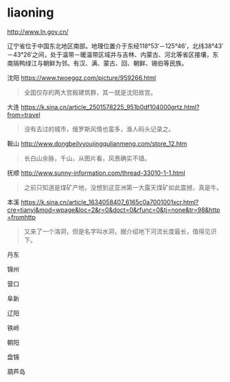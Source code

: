 # liaoning

http://www.ln.gov.cn/

辽宁省位于中国东北地区南部。地理位置介于东经118°53′－125°46′，北纬38°43′－43°26′之间，处于温带－暖温带区域并与吉林、内蒙古、河北等省区接壤，东南隔鸭绿江与朝鲜为邻。有汉、满、蒙古、回、朝鲜、锡伯等民族。

沈阳 https://www.twoeggz.com/picture/959266.html

> 全国仅存的两大宫殿建筑群，其一就是沈阳故宫。

大连 https://k.sina.cn/article_2501578225_951b0df104000qrtz.html?from=travel

> 没有去过的城市，俄罗斯风情也蛮多，渔人码头记录之。

鞍山 http://www.dongbeilvyoujingqulianmeng.com/store_12.htm

> 长白山余脉，千山，从图片看，风景确实不错。

抚顺 http://www.sunny-information.com/thread-33010-1-1.html

> 之前只知道是煤矿产地，没想到这亚洲第一大露天煤矿如此震撼，真是牛。

本溪 https://k.sina.cn/article_1634058407_6165c0a7001001xcr.html?cre=tianyi&mod=wpage&loc=2&r=0&doct=0&rfunc=0&tj=none&tr=98&http=fromhttp

> 又来了一个溶洞，但是名字叫水洞，据介绍地下河流长度最长，值得见识下。

丹东

锦州

营口

阜新

辽阳

铁岭

朝阳

盘锦

葫芦岛